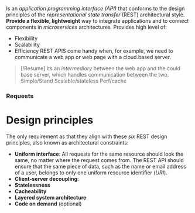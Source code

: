 Is an *application programming interface (API)* that conforms to the design principles of the  _representational state transfer_ (REST) architectural style. **Provide a flexible, lightweight** way to integrate applications and to connect components in *microservices* architectures.
Provides high level of:
- Flexibility
- Scalability
- Efficiency
REST APIS come handy when, for example, we need to communicate a web app or web page with a cloud.based server.
>[!Resume]
>Its an *intermediary* between the web app and the could base server, which handles communication between the two. 
>Simple/Stand
>Scalable/stateless
>Perf/cache

### Requests




# Design principles
The only requirement as that they align with these *six* REST design principles, also known as architectural constraints:
- **Uniform interface**: All requests for the same resource should look the same, no matter where the request comes from. The REST API should ensure that the same piece of data, such as the name or email address of a user, belongs to only one uniform resource identifier (*URI*).
- **Client-server decoupling**:
- **Statelessness**
- **Cacheability**
- **Layered system architecture**
- **Code on demand** (optional)